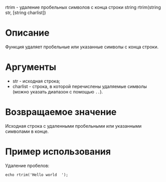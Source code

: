 rtrim - удаление пробельных символов с конца строки
    string rtrim(string str, [string charlist])

Описание
========

Функция удаляет пробельные или указанные символы с конца строки.

Аргументы
=========

* str - исходная строка;
* charlist - строка, в которой перечислены удаляемые символы (можно указать диапазон с помощью `..`).

Возвращаемое значение
=====================

Исходная строка с удаленными пробельными или указанными символами в конце.

Пример использования
====================

Удаление пробелов:

    echo rtrim('Hello world  ');
